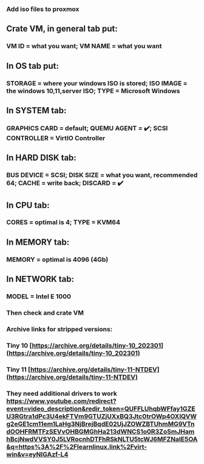 ### Add iso files to proxmox 

## Crate VM, in general tab put:
### VM ID = what you want; VM NAME = what you want

## In OS tab put:
### STORAGE = where your windows ISO is stored; ISO IMAGE = the windows 10,11,server ISO; TYPE = Microsoft Windows

## In SYSTEM tab:
### GRAPHICS CARD = default; QUEMU AGENT = ✔️; SCSI CONTROLLER = VirtIO Controller

## In HARD DISK tab:
### BUS DEVICE = SCSI; DISK SIZE = what you want, recommended 64; CACHE = write back; DISCARD = ✔️

## In CPU tab:
### CORES = optimal is 4; TYPE = KVM64

## In MEMORY tab:
### MEMORY = optimal is 4096 (4Gb) 

## In NETWORK tab:
### MODEL = Intel E 1000
### Then check and crate VM







### Archive links for stripped versions:
### Tiny 10 [https://archive.org/details/tiny-10_202301](https://archive.org/details/tiny-10_202301)
### Tiny 11 [https://archive.org/details/tiny-11-NTDEV](https://archive.org/details/tiny-11-NTDEV)
### They need additional drivers to work  https://www.youtube.com/redirect?event=video_description&redir_token=QUFFLUhqbWFfay1GZEU3RGtra1dPc3U4ekFTVm9GTUZjUXxBQ3Jtc0trOWp4OXlQVWg2eGE1cm11em1LaHg3NjBrejBqdE02UjJZOWZBTUhmMG9VTndOOHFRMTFzSEVvOHBGMGhHa213dWNCS1o0R3ZoSmJHamhBcjNwdVVSY0J5LVRocnhDTFhRSkNLTU5tcWJ6MFZNalE5OA&q=https%3A%2F%2Flearnlinux.link%2Fvirt-win&v=eyNlGAzf-L4
